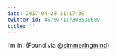 ```yaml
---
date: 2017-04-28 11:17:39
twitter_id: 857977117308530689
title: ''
---
```


<!-- Tweet at https://twitter.com/statuses/ is either deleted or protected. -->

I’m in. (Found via [@simmeringmind](https://twitter.com/simmeringmind))
